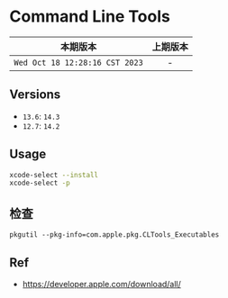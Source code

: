 # Command Line Tools

|本期版本|上期版本
|:---:|:---:
`Wed Oct 18 12:28:16 CST 2023` | -

## Versions

* `13.6`: `14.3`
* `12.7`: `14.2`

## Usage

```bash
xcode-select --install
xcode-select -p
```

## 检查

```
pkgutil --pkg-info=com.apple.pkg.CLTools_Executables
```

## Ref


* <https://developer.apple.com/download/all/>